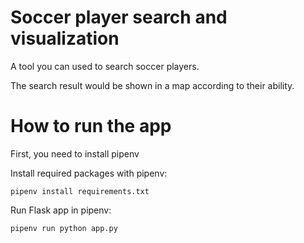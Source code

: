 # Soccer player search and visualization
A tool you can used to search soccer players. 

The search result would be shown in a map according to their ability.
# How to run the app
First, you need to install pipenv

Install required packages with pipenv: 
```
pipenv install requirements.txt
```

Run Flask app in pipenv: 
```
pipenv run python app.py
```